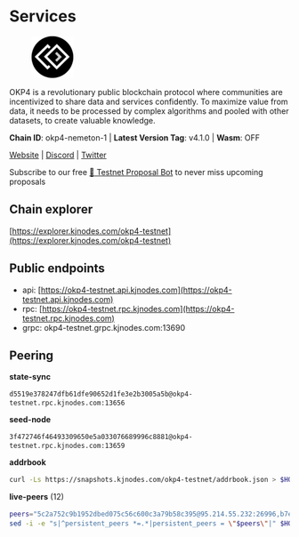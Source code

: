 # Services

<figure><img src="https://raw.githubusercontent.com/kj89/cosmos-images/main/logos/okp4.png" alt=""><figcaption></figcaption></figure>

OKP4 is a revolutionary public blockchain protocol where communities are incentivized to  share data and services confidently. To maximize value from data, it needs to be processed  by complex algorithms and pooled with other datasets, to create valuable knowledge.

**Chain ID**: okp4-nemeton-1 | **Latest Version Tag**: v4.1.0 | **Wasm**: OFF

[Website](https://okp4.network) | [Discord](https://discord.gg/okp4) | [Twitter](https://twitter.com/OKP4_Protocol)



Subscribe to our free [🤖 Testnet Proposal Bot](https://t.me/kjnodes_testnet_proposal_bot) to never miss upcoming proposals


## Chain explorer
[https://explorer.kjnodes.com/okp4-testnet](https://explorer.kjnodes.com/okp4-testnet)

## Public endpoints

* api: [https://okp4-testnet.api.kjnodes.com](https://okp4-testnet.api.kjnodes.com)
* rpc: [https://okp4-testnet.rpc.kjnodes.com](https://okp4-testnet.rpc.kjnodes.com)
* grpc: okp4-testnet.grpc.kjnodes.com:13690

## Peering

**state-sync**

```text
d5519e378247dfb61dfe90652d1fe3e2b3005a5b@okp4-testnet.rpc.kjnodes.com:13656
```

**seed-node**

```text
3f472746f46493309650e5a033076689996c8881@okp4-testnet.rpc.kjnodes.com:13659
```

**addrbook**
```bash
curl -Ls https://snapshots.kjnodes.com/okp4-testnet/addrbook.json > $HOME/.okp4d/config/addrbook.json
```

**live-peers** (12)
```bash
peers="5c2a752c9b1952dbed075c56c600c3a79b58c395@95.214.55.232:26996,b7e01ffbe25214f24bb42f0e805d02940a7224df@194.163.172.115:17656,d5519e378247dfb61dfe90652d1fe3e2b3005a5b@65.109.68.190:13656,540e0e9b33b2d87315fdf7089404671581d36e94@95.217.203.43:26656,a49302f8999e5a953ebae431c4dde93479e17155@15.235.46.79:26656,8bccab4596e8bc162763bad6597d43523e6c32f8@104.194.8.68:26656,d1c1b729eff9afe7dfd371f190df6282c82ccfad@65.109.89.5:31656,74349a1cb9479b291866debe2042de8a2e88b850@65.108.233.109:17656,42fbb917fca6787bc3ab774865f4bb1ef950f114@65.108.226.26:30656,b0b56d944cf1cc569a1e77e0923e075bad94d755@141.95.145.41:28656,fff0a8c202befd9459ff93783a0e7756da305fe3@38.242.150.63:16656,428821d6b64eee5d67da467a4673ce2b1e52955d@54.88.179.178:26656"
sed -i -e "s|^persistent_peers *=.*|persistent_peers = \"$peers\"|" $HOME/.okp4d/config/config.toml
```
